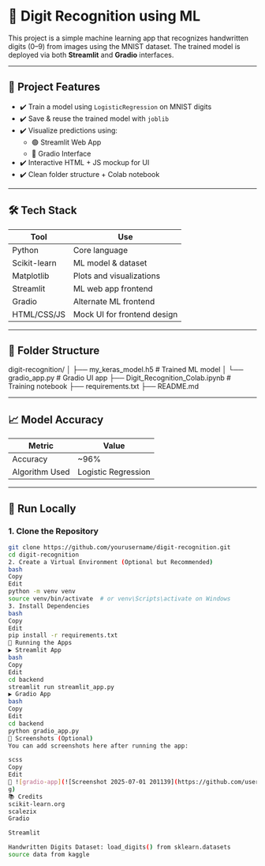 # 🧠 Digit Recognition using ML

This project is a simple machine learning app that recognizes handwritten digits (0–9) from images using the MNIST dataset. The trained model is deployed via both **Streamlit** and **Gradio** interfaces.

---

## 📌 Project Features

- ✔️ Train a model using `LogisticRegression` on MNIST digits
- ✔️ Save & reuse the trained model with `joblib`
- ✔️ Visualize predictions using:
  - 🟢 Streamlit Web App
  - 🔵 Gradio Interface
- ✔️ Interactive HTML + JS mockup for UI
- ✔️ Clean folder structure + Colab notebook

---

## 🛠️ Tech Stack

| Tool        | Use                          |
|-------------|-------------------------------|
| Python      | Core language                 |
| Scikit-learn| ML model & dataset            |
| Matplotlib  | Plots and visualizations      |
| Streamlit   | ML web app frontend           |
| Gradio      | Alternate ML frontend         |
| HTML/CSS/JS | Mock UI for frontend design   |

---

## 📁 Folder Structure

digit-recognition/
│ ├── my_keras_model.h5 # Trained ML model
│ └── gradio_app.py # Gradio UI app
├── Digit_Recognition_Colab.ipynb # Training notebook
├── requirements.txt
├── README.md


---

## 📈 Model Accuracy

| Metric         | Value     |
|----------------|-----------|
| Accuracy       | ~96%      |
| Algorithm Used | Logistic Regression |

---

## 🚀 Run Locally

### 1. Clone the Repository
```bash
git clone https://github.com/yourusername/digit-recognition.git
cd digit-recognition
2. Create a Virtual Environment (Optional but Recommended)
bash
Copy
Edit
python -m venv venv
source venv/bin/activate  # or venv\Scripts\activate on Windows
3. Install Dependencies
bash
Copy
Edit
pip install -r requirements.txt
🎯 Running the Apps
▶️ Streamlit App
bash
Copy
Edit
cd backend
streamlit run streamlit_app.py
▶️ Gradio App
bash
Copy
Edit
cd backend
python gradio_app.py
🔮 Screenshots (Optional)
You can add screenshots here after running the app:

scss
Copy
Edit
📸 ![gradio-app](![Screenshot 2025-07-01 201139](https://github.com/user-attachments/assets/96ccfb58-104e-497b-89ec-a486ec5ca332)
g)
📚 Credits
scikit-learn.org
scalezix
Gradio

Streamlit

Handwritten Digits Dataset: load_digits() from sklearn.datasets
source data from kaggle

